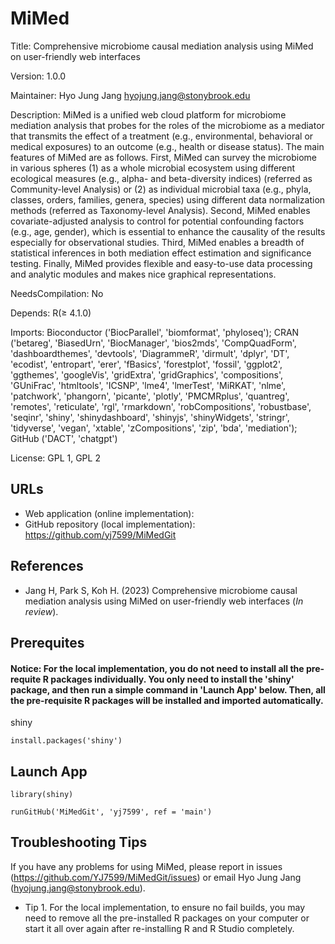 # MiMed

Title: Comprehensive microbiome causal mediation analysis using MiMed on user-friendly web interfaces

Version: 1.0.0

Maintainer: Hyo Jung Jang <hyojung.jang@stonybrook.edu>

Description: MiMed is a unified web cloud platform for microbiome mediation analysis that probes for the roles of the microbiome as a mediator that transmits the effect of a treatment (e.g., environmental, behavioral or medical exposures) to an outcome (e.g., health or disease status). The main features of MiMed are as follows. First, MiMed can survey the microbiome in various spheres (1) as a whole microbial ecosystem using different ecological measures (e.g., alpha- and beta-diversity indices) (referred as Community-level Analysis) or (2) as individual microbial taxa (e.g., phyla, classes, orders, families, genera, species) using different data normalization methods (referred as Taxonomy-level Analysis). Second, MiMed enables covariate-adjusted analysis to control for potential confounding factors (e.g., age, gender), which is essential to enhance the causality of the results especially for observational studies. Third, MiMed enables a breadth of statistical inferences in both mediation effect estimation and significance testing. Finally, MiMed provides flexible and easy-to-use data processing and analytic modules and makes nice graphical representations.

NeedsCompilation: No

Depends: R(≥ 4.1.0)

Imports: Bioconductor ('BiocParallel', 'biomformat', 'phyloseq'); CRAN ('betareg', 'BiasedUrn', 'BiocManager', 'bios2mds', 'CompQuadForm', 'dashboardthemes', 'devtools', 'DiagrammeR', 'dirmult', 'dplyr', 'DT', 'ecodist', 'entropart', 'erer', 'fBasics', 'forestplot', 'fossil', 'ggplot2', 'ggthemes', 'googleVis', 'gridExtra', 'gridGraphics', 'compositions', 'GUniFrac', 'htmltools', 'ICSNP', 'lme4', 'lmerTest', 'MiRKAT', 'nlme', 'patchwork', 'phangorn', 'picante', 'plotly', 'PMCMRplus', 'quantreg', 'remotes', 'reticulate', 'rgl', 'rmarkdown', 'robCompositions', 'robustbase', 'seqinr', 'shiny', 'shinydashboard', 'shinyjs', 'shinyWidgets', 'stringr', 'tidyverse', 'vegan', 'xtable', 'zCompositions', 'zip', 'bda', 'mediation'); GitHub ('DACT', 'chatgpt')

License: GPL 1, GPL 2 

## URLs

* Web application (online implementation): 
* GitHub repository (local implementation): https://github.com/yj7599/MiMedGit

## References

* Jang H, Park S, Koh H. (2023) Comprehensive microbiome causal mediation analysis using MiMed on user-friendly web interfaces (*In review*). 


## Prerequites

#### Notice: For the local implementation, you do not need to install all the pre-requite R packages individually. You only need to install the 'shiny' package, and then run a simple command in 'Launch App' below. Then, all the pre-requisite R packages will be installed and imported automatically. 

shiny
```
install.packages('shiny')
```

## Launch App

```
library(shiny)

runGitHub('MiMedGit', 'yj7599', ref = 'main')
```

## Troubleshooting Tips

If you have any problems for using MiMed, please report in issues (https://github.com/YJ7599/MiMedGit/issues) or email Hyo Jung Jang (hyojung.jang@stonybrook.edu).

* Tip 1. For the local implementation, to ensure no fail builds, you may need to remove all the pre-installed R packages on your computer or start it all over again after re-installing R and R Studio completely.
